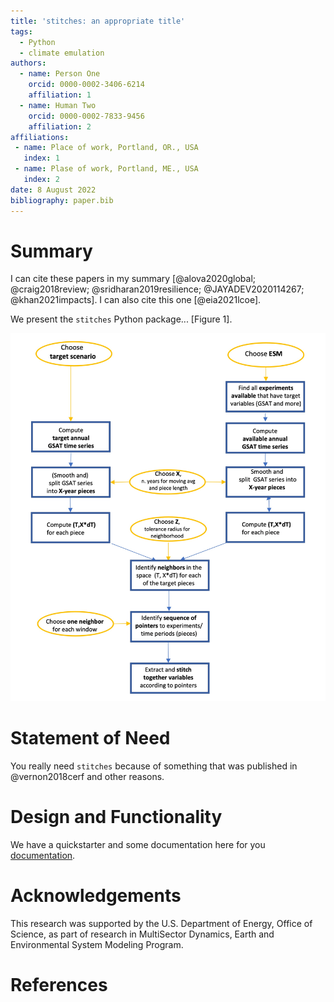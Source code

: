 ```yaml
---
title: 'stitches: an appropriate title'
tags:
  - Python
  - climate emulation
authors:
  - name: Person One
    orcid: 0000-0002-3406-6214
    affiliation: 1
  - name: Human Two
    orcid: 0000-0002-7833-9456
    affiliation: 2
affiliations:
 - name: Place of work, Portland, OR., USA
   index: 1
 - name: Plase of work, Portland, ME., USA
   index: 2
date: 8 August 2022
bibliography: paper.bib
---
```


# Summary
I can cite these papers in my summary [@alova2020global; @craig2018review; @sridharan2019resilience; @JAYADEV2020114267; @khan2021impacts].  I can also cite this one [@eia2021lcoe].

We present the `stitches` Python package... [Figure 1].

![This is a figure.](stitches_diagram.jpg)

# Statement of Need
You really need `stitches` because of something that was published in @vernon2018cerf and other reasons.  

# Design and Functionality
We have a quickstarter and some documentation here for you [documentation](https://jgcri.github.io/stitches/).

# Acknowledgements
This research was supported by the U.S. Department of Energy, Office of Science, as part of research in MultiSector Dynamics, Earth and Environmental System Modeling Program.

# References
